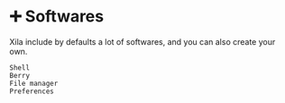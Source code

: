 # ➕ Softwares

Xila include by defaults a lot of softwares, and you can also create your own.

```{toctree}
Shell
Berry
File manager
Preferences
```